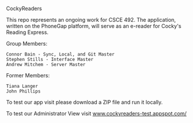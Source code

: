 CockyReaders

This repo represents an ongoing work for CSCE 492. The application, written on the PhoneGap platform, will serve as an e-reader for Cocky's Reading Express.

Group Members:

    Connor Bain - Sync, Local, and Git Master
    Stephen Stills - Interface Master
    Andrew Mitchem - Server Master
  
Former Members:  

    Tiana Langer
    John Phillips  
   	
To test our app visit please download a ZIP file and run it locally.

To test our Administrator View visit www.cockyreaders-test.appspot.com/
